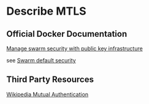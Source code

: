 # Describe MTLS

## Official Docker Documentation

[Manage swarm security with public key infrastructure](https://docs.docker.com/engine/swarm/how-swarm-mode-works/pki/)

see [Swarm default security](Describe_swarm_default_security.md)

## Third Party Resources

[Wikipedia Mutual Authentication](https://en.wikipedia.org/wiki/Mutual_authentication)

